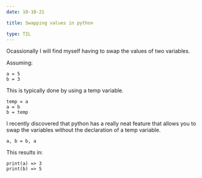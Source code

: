 ```yaml
---
date: 10-10-21

title: Swapping values in python

type: TIL
---
```

Ocassionally I will find myself having to swap the values of two variables.

Assuming:
```
a = 5
b = 3
```
This is typically done by using a temp variable.

```
temp = a
a = b
b = temp
```
I recently discovered that python has a really neat feature that allows you to swap the variables without the declaration of a temp variable.

```
a, b = b, a

```
This results in:
```
print(a) => 3
print(b) => 5
```